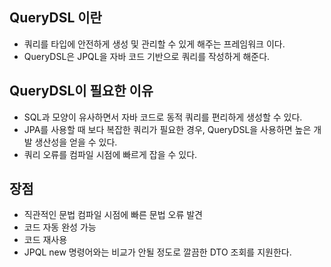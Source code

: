 ## QueryDSL 이란

- 쿼리를 타입에 안전하게 생성 및 관리할 수 있게 해주는 프레임워크 이다.
- QueryDSL은 JPQL을 자바 코드 기반으로 쿼리를 작성하게 해준다.

## QueryDSL이 필요한 이유

- SQL과 모양이 유사하면서 자바 코드로 동적 쿼리를 편리하게 생성할 수 있다.
- JPA를 사용할 때 보다 복잡한 쿼리가 필요한 경우, QueryDSL을 사용하면 높은 개발 생산성을 얻을 수 있다.
- 쿼리 오류를 컴파일 시점에 빠르게 잡을 수 있다.

## 장점

- 직관적인 문법 컴파일 시점에 빠른 문법 오류 발견
- 코드 자동 완성 가능
- 코드 재사용
- JPQL new 명령어와는 비교가 안될 정도로 깔끔한 DTO 조회를 지원한다.